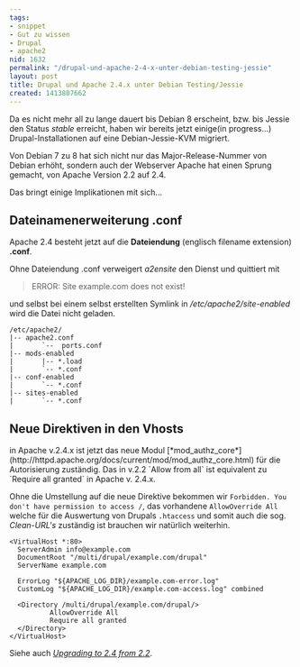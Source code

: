 ```yaml
---
tags:
- snippet
- Gut zu wissen
- Drupal
- apache2
nid: 1632
permalink: "/drupal-und-apache-2-4-x-unter-debian-testing-jessie"
layout: post
title: Drupal und Apache 2.4.x unter Debian Testing/Jessie
created: 1413807662
---
```

Da es nicht mehr all zu lange dauert bis Debian 8 erscheint, bzw. bis Jessie den Status <em>stable</em> erreicht, haben wir bereits jetzt einige(in progress...) Drupal-Installationen auf eine Debian-Jessie-KVM migriert.

Von Debian 7 zu 8 hat sich nicht nur das Major-Release-Nummer von Debian erhöht, sondern auch der Webserver Apache hat einen Sprung gemacht, von Apache Version 2.2 auf 2.4.

Das bringt einige Implikationen mit sich...<!--break-->

<h2>Dateinamenerweiterung .conf</h2>
Apache 2.4 besteht jetzt auf die <strong>Dateiendung</strong> (englisch filename extension) <strong>.conf</strong>.

Ohne Dateiendung .conf verweigert <em>a2ensite</em> den Dienst und quittiert mit 

> ERROR: Site example.com does not exist!

und selbst bei einem selbst erstellten Symlink in <em>/etc/apache2/site-enabled</em> wird die Datei nicht geladen.

```
/etc/apache2/
|-- apache2.conf
|       `--  ports.conf
|-- mods-enabled
|       |-- *.load
|       `-- *.conf
|-- conf-enabled
|       `-- *.conf
|-- sites-enabled
|       `-- *.conf
```

<h2>Neue Direktiven in den Vhosts</h2>
in Apache v.2.4.x ist jetzt das neue Modul [*mod_authz_core*](http://httpd.apache.org/docs/current/mod/mod_authz_core.html) für die Autorisierung zuständig.  Das in v.2.2 `Allow from all`
ist equivalent zu `Require all granted`
in Apache v. 2.4.x. 

Ohne die Umstellung auf die neue Direktive bekommen wir `Forbidden. You don't have permission to access /`, das vorhandene `AllowOverride All` welche für die Auswertung von Drupals ```.htaccess``` und somit auch die sog. <em>Clean-URL's</em> zuständig ist brauchen wir natürlich weiterhin.

```
<VirtualHost *:80>
  ServerAdmin info@example.com
  DocumentRoot "/multi/drupal/example.com/drupal"
  ServerName example.com

  ErrorLog "${APACHE_LOG_DIR}/example.com-error.log"
  CustomLog "${APACHE_LOG_DIR}/example.com-access.log" combined

  <Directory /multi/drupal/example.com/drupal/>
          AllowOverride All
          Require all granted
  </Directory>
</VirtualHost>
```

Siehe auch [*Upgrading to 2.4 from 2.2*](http://httpd.apache.org/docs/trunk/upgrading.html).


